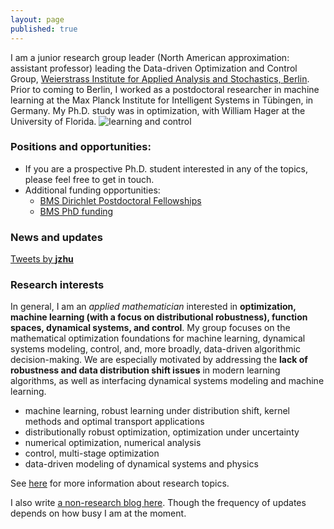 ```yaml
---
layout: page
published: true
---
```

I am a junior research group leader (North American approximation: assistant professor) leading the Data-driven Optimization and Control Group, [Weierstrass Institute for Applied Analysis and Stochastics, Berlin](https://www.wias-berlin.de/). Prior to coming to Berlin, I worked as a postdoctoral researcher in machine learning at the Max Planck Institute for Intelligent Systems in Tübingen, in Germany. My Ph.D. study was in optimization, with William Hager at the University of Florida.
![learning and control](/images/atom.png)


### **Positions and opportunities**:

- If you are a prospective Ph.D. student interested in any of the topics, please feel free to get in touch.
- Additional funding opportunities: 
  - [BMS Dirichlet Postdoctoral Fellowships](https://math-berlin.de/bms-faculty/dirichlet-postdoctoral-program)
  - [BMS PhD funding](https://math-berlin.de/application)

### News and updates
<a class="twitter-timeline" data-width="400" href="https://twitter.com/__jzhu__?ref_src=twsrc%5Etfw">Tweets by __jzhu__</a> <script async src="https://platform.twitter.com/widgets.js" charset="utf-8"></script>

### Research interests

In general, I am an *applied mathematician* interested in **optimization, machine learning (with a focus on distributional robustness), function spaces, dynamical systems, and control**. My group focuses on the mathematical optimization foundations for machine learning, dynamical systems modeling, control, and, more broadly, data-driven algorithmic decision-making. We are especially motivated by addressing the **lack of robustness and data distribution shift issues** in modern learning algorithms, as well as interfacing dynamical systems modeling and machine learning.

+ machine learning, robust learning under distribution shift, kernel methods and optimal transport applications
+ distributionally robust optimization, optimization under uncertainty
+ numerical optimization, numerical analysis
+ control, multi-stage optimization
+ data-driven modeling of dynamical systems and physics

See [here](/research/) for more information about research topics.

I also write [a non-research blog here](https://jj-zhu.github.io/blog/). Though the frequency of updates depends on how busy I am at the moment.
